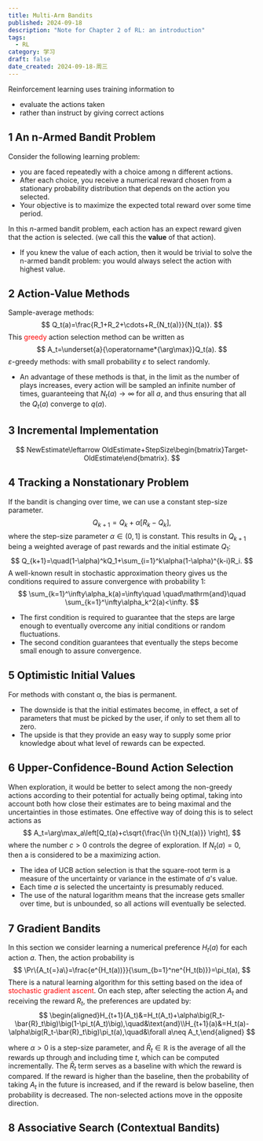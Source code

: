 ```yaml
---
title: Multi-Arm Bandits
published: 2024-09-18
description: "Note for Chapter 2 of RL: an introduction"
tags:
  - RL
category: 学习
draft: false
date_created: 2024-09-18-周三
---
```

Reinforcement learning uses training information to
- evaluate the actions taken
- rather than instruct by giving correct actions

## 1 An n-Armed Bandit Problem
Consider the following learning problem:
- you are faced repeatedly with a choice among n different actions.
- After each choice, you receive a numerical reward chosen from a stationary probability distribution that depends on the action you selected.
- Your objective is to maximize the expected total reward over some time period.

In this $n$-armed bandit problem, each action has an expect reward given that the action is selected. (we call this the **value** of that action).
- If you knew the value of each action, then it would be trivial to solve the n-armed bandit problem: you would always select the action with highest value.

## 2 Action-Value Methods

Sample-average methods:
$$
Q_t(a)=\frac{R_1+R_2+\cdots+R_{N_t(a)}}{N_t(a)}.
$$
This <font color="#ff0000">greedy</font> action selection method can be written as
$$
A_t=\underset{a}{\operatorname*{\arg\max}}Q_t(a).
$$
$\varepsilon$-greedy methods: with small probability $\varepsilon$ to select randomly.
- An advantage of these methods is that, in the limit as the number of plays increases, every action will be sampled an infinite number of times, guaranteeing that $N_t(a)\to\infty$ for all $a$, and thus ensuring that all the $Q_t(a)$ converge to $q(a).$ 

## 3 Incremental Implementation
$$
NewEstimate\leftarrow OldEstimate+StepSize\begin{bmatrix}Target-OldEstimate\end{bmatrix}.
$$
## 4 Tracking a Nonstationary Problem

If the bandit is changing over time, we can use a constant step-size parameter.
$$
Q_{k+1}=Q_k+\alpha\Big[R_k-Q_k\Big],
$$
where the step-size parameter $\alpha\in(0,1]$ is constant. This results in $Q_{k+1}$ being a weighted average of past rewards and the initial estimate $Q_{1}$:
$$
Q_{k+1}=\quad(1-\alpha)^kQ_1+\sum_{i=1}^k\alpha(1-\alpha)^{k-i}R_i.
$$
A well-known result in stochastic approximation theory gives us the conditions required to assure convergence with probability 1:
$$
\sum_{k=1}^\infty\alpha_k(a)=\infty\quad \quad\mathrm{and}\quad \sum_{k=1}^\infty\alpha_k^2(a)<\infty.
$$
- The first condition is required to guarantee that the steps are large enough to eventually overcome any initial conditions or random fluctuations. 
- The second condition guarantees that eventually the steps become small enough to assure convergence.

## 5 Optimistic Initial Values

For methods with constant α, the bias is permanent. 
- The downside is that the initial estimates become, in effect, a set of parameters that must be picked by the user, if only to set them all to zero. 
- The upside is that they provide an easy way to supply some prior knowledge about what level of rewards can be expected.

## 6 Upper-Confidence-Bound Action Selection

When exploration, it would be better to select among the non-greedy actions according to their potential for actually being optimal, taking into account both how close their estimates are to being maximal and the uncertainties in those estimates. One effective way of doing this is to select actions as
$$
A_t=\arg\max_a\left[Q_t(a)+c\sqrt{\frac{\ln t}{N_t(a)}} \right],
$$
where the number $c > 0$ controls the degree of exploration. If $N_{t}(a) = 0$, then a is considered to be a maximizing action.

- The idea of UCB action selection is that the square-root term is a measure of the uncertainty or variance in the estimate of $a$'s value.
- Each time $a$ is selected the uncertainty is presumably reduced.
- The use of the natural logarithm means that the increase gets smaller over time, but is unbounded, so all actions will eventually be selected.

## 7 Gradient Bandits

In this section we consider learning a numerical preference $H_{t}(a)$ for each action $a$. Then, the action probability is
$$
\Pr\{A_t{=}a\}=\frac{e^{H_t(a))}}{\sum_{b=1}^ne^{H_t(b)}}=\pi_t(a),
$$
There is a natural learning algorithm for this setting based on the idea of <font color="#ff0000">stochastic gradient ascent</font>. On each step, after selecting the action $A_t$ and receiving the reward $R_t$, the preferences are updated by:
$$
\begin{aligned}H_{t+1}(A_t)&=H_t(A_t)+\alpha\big(R_t-\bar{R}_t\big)\big(1-\pi_t(A_t)\big),\quad&\text{and}\\H_{t+1}(a)&=H_t(a)-\alpha\big(R_t-\bar{R}_t\big)\pi_t(a),\quad&\forall a\neq A_t,\end{aligned}
$$

where $\alpha>0$ is a step-size parameter, and $\bar{R}_t\in\mathbb{R}$ is the average of all the rewards up through and including time $t$, which can be computed incrementally. The $\bar{R}_t$ term serves as a baseline with which the reward is compared. If the reward is higher than the baseline, then the probability of taking $A_t$ in the future is increased, and if the reward is below baseline, then probability is decreased. The non-selected actions move in the opposite direction.

## 8 Associative Search (Contextual Bandits)
